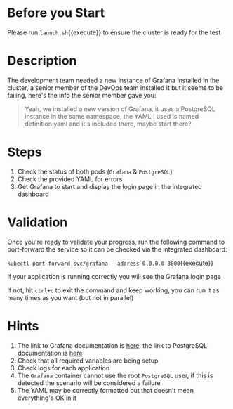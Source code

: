 # Before you Start
Please run `launch.sh`{{execute}} to ensure the cluster is ready for the test

# Description
The development team needed a new instance of Grafana installed in the cluster, a senior member of the DevOps team installed it but it seems to be failing, here's the info the senior member gave you:

> Yeah, we installed a new version of Grafana, it uses a PostgreSQL instance in the same namespace, the YAML I used is named definition.yaml and it's included there, maybe start there?

# Steps
1. Check the status of both pods (`Grafana` & `PostgreSQL`)
2. Check the provided YAML for errors
3. Get Grafana to start and display the login page in the integrated dashboard 

# Validation
Once you're ready to validate your progress, run the following command to port-forward the service so it can be checked via the integrated dashboard:

`kubectl port-forward svc/grafana --address 0.0.0.0 3000`{{execute}}

If your application is running correctly you will see the Grafana login page

If not, hit `ctrl+c` to exit the command and keep working, you can run it as many times as you want (but not in parallel)

# Hints
1. The link to Grafana documentation is [here](https://grafana.com/docs/grafana/latest/administration/configuration/), the link to PostgreSQL documentation is [here](https://hub.docker.com/_/postgres)
2. Check that all required variables are being setup
3. Check logs for each application
4. The `Grafana` container cannot use the root `PostgreSQL` user, if this is detected the scenario will be considered a failure
5. The YAML may be correctly formatted but that doesn't mean everything's OK in it
